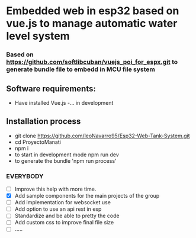 # Embedded web in esp32 based on vue.js to manage automatic water level system

### Based on https://github.com/softlibcuban/vuejs_poi_for_espx.git to generate bundle file to embedd in MCU file system

## Software requirements:

- Have installed Vue.js
-... in development

## Installation process

- git clone https://github.com/leoNavarro95/Esp32-Web-Tank-System.git
- cd ProyectoManati
- npm i
- to start in development mode npm run dev
- to generate the bundle 'npm run process'

### EVERYBODY

- [ ] Improve this help with more time.
- [x] Add sample components for the main projects of the group
- [ ] Add implementation for websocket use
- [ ] Add option to use an api rest in esp
- [ ] Standardize and be able to pretty the code
- [ ] Add custom css to improve final file size
- [ ] .....
